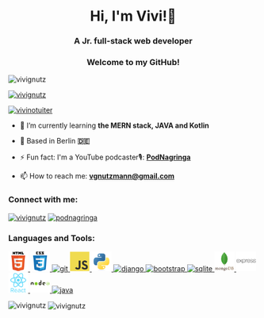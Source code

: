 <!--
**vivignutz/vivignutz** is a ✨ _special_ ✨ repository because its `README.md` (this file) appears on your GitHub profile.

Here are some ideas to get you started:

- 🔭 I’m currently working on ...
- 🌱 I’m currently learning ...
- 👯 I’m looking to collaborate on ...
- 🤔 I’m looking for help with ...
- 💬 Ask me about ...
- 📫 How to reach me: ...
- 😄 Pronouns: ...
- ⚡ Fun fact: ...
-->

<h1 align="center">Hi, I'm Vivi!👋</h1>
<h3 align="center">A Jr. full-stack web developer</h3>
<h3 align="center">Welcome to my GitHub!</h3>

<p align="left"> <img src="https://komarev.com/ghpvc/?username=vivignutz&label=Profile%20views&color=0e75b6&style=flat" alt="vivignutz" /> </p>

<p align="left"> <a href="https://github.com/ryo-ma/github-profile-trophy"><img src="https://github-profile-trophy.vercel.app/?username=vivignutz" alt="vivignutz" /></a> </p>

<p align="left"> <a href="https://twitter.com/vivinotuiter" target="blank"><img src="https://img.shields.io/twitter/follow/vivinotuiter?logo=twitter&style=for-the-badge" alt="vivinotuiter" /></a> </p>

- 🌱 I’m currently learning **the MERN stack, JAVA and Kotlin**

- 📍 Based in Berlin **:de:**

- ⚡ Fun fact: I'm a YouTube podcaster🎙️: **[PodNagringa](https://www.youtube.com/@podnagringa)**

- 📫 How to reach me: **vgnutzmann@gmail.com**

<h3 align="left">Connect with me:</h3>
<p align="left">
<a href="https://twitter.com/vivignutz" target="blank"><img align="center" src="https://raw.githubusercontent.com/rahuldkjain/github-profile-readme-generator/master/src/images/icons/Social/twitter.svg" alt="vivignutz" height="30" width="40" /></a> <a href="https://www.youtube.com/@podnagringa" target="blank"><img align="center" src="https://www.vectorlogo.zone/logos/youtube/youtube-icon.svg" alt="podnagringa" height="30" width="40" /></a> </p>

<h3 align="left">Languages and Tools:</h3>
<p align="left"> <a href="https://www.w3.org/html/" target="_blank" rel="noreferrer"> <img src="https://raw.githubusercontent.com/devicons/devicon/master/icons/html5/html5-original-wordmark.svg" alt="html5" width="40" height="40"/> </a> <a href="https://www.w3schools.com/css/" target="_blank" rel="noreferrer"> <img src="https://raw.githubusercontent.com/devicons/devicon/master/icons/css3/css3-original-wordmark.svg" alt="css3" width="40" height="40"/> </a> <a href="https://git-scm.com/" target="_blank" rel="noreferrer"> <img src="https://www.vectorlogo.zone/logos/git-scm/git-scm-icon.svg" alt="git" width="40" height="40"/> </a> <a href="https://developer.mozilla.org/en-US/docs/Web/JavaScript" target="_blank" rel="noreferrer"> <img src="https://raw.githubusercontent.com/devicons/devicon/master/icons/javascript/javascript-original.svg" alt="javascript" width="40" height="40"/> </a> <a href="https://www.python.org" target="_blank" rel="noreferrer"> <img src="https://raw.githubusercontent.com/devicons/devicon/master/icons/python/python-original.svg" alt="python" width="40" height="40"/> </a> <a href="https://www.djangoproject.com/" target="_blank" rel="noreferrer"> <img src="https://www.vectorlogo.zone/logos/djangoproject/djangoproject-icon.svg" alt="django" width="40" height="40"/> </a> <a href="https://getbootstrap.com/" target="_blank" rel="noreferrer"> <img src="https://www.vectorlogo.zone/logos/getbootstrap/getbootstrap-icon.svg" alt="bootstrap" width="40" height="40"/> </a> <a href="https://www.sqlite.org/" target="_blank" rel="noreferrer"> <img src="https://www.vectorlogo.zone/logos/sqlite/sqlite-icon.svg" alt="sqlite" width="40" height="40"/> </a> <a href="https://www.mongodb.com/" target="_blank" rel="noreferrer"> <img src="https://raw.githubusercontent.com/devicons/devicon/master/icons/mongodb/mongodb-original-wordmark.svg" alt="mongodb" width="40" height="40"/> </a> <a href="https://expressjs.com" target="_blank" rel="noreferrer"> <img src="https://raw.githubusercontent.com/devicons/devicon/master/icons/express/express-original-wordmark.svg" alt="express" width="40" height="40"/> </a> <a href="https://reactjs.org/" target="_blank" rel="noreferrer"> <img src="https://raw.githubusercontent.com/devicons/devicon/master/icons/react/react-original-wordmark.svg" alt="react" width="40" height="40"/> </a> <a href="https://nodejs.org" target="_blank" rel="noreferrer"> <img src="https://raw.githubusercontent.com/devicons/devicon/master/icons/nodejs/nodejs-original-wordmark.svg" alt="nodejs" width="40" height="40"/> </a> <a href="https://www.java.com/" target="_blank" rel="noreferrer"> <img src="https://www.vectorlogo.zone/logos/java/java-icon.svg" alt="java" width="40" height="40"/> </a> </p>

<p><img align="left" src="https://github-readme-stats.vercel.app/api/top-langs?username=vivignutz&show_icons=true&locale=en&layout=compact" alt="vivignutz" /></p>

<p>&nbsp;<img align="center" src="https://github-readme-stats.vercel.app/api?username=vivignutz&show_icons=true&locale=en" alt="vivignutz" /></p>

<!-- <p><img align="center" src="https://github-readme-streak-stats.herokuapp.com/?user=vivignutz&" alt="vivignutz" /></p> -->
